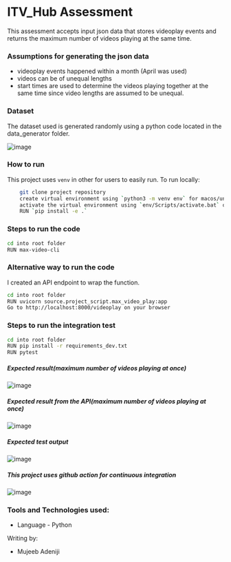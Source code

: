# ITV_Hub Assessment

This assessment accepts input json data that stores videoplay events and returns the maximum number of videos playing at the same time.

### Assumptions for generating the json data
- videoplay events happened within a month (April was used)
- videos can be of unequal lengths
- start times are used to determine the videos playing together at the same time since video lengths are assumed to be unequal.

### Dataset
The dataset used is generated randomly using a python code located in the data_generator folder.

![image](https://user-images.githubusercontent.com/30020704/201565640-fc747ce4-dde7-4de8-a852-144a5ae99c11.png)

### How to run
This project uses `venv` in other for users to easily run.
To run locally:
```sh
    git clone project repository
    create virtual environment using `python3 -m venv env` for macos/unix and `py -m venv env` for windows 
    activate the virtual environment using `env/Scripts/activate.bat` or `source/env/bin.activate`
    RUN `pip install -e .`
```

### Steps to run the code
```sh
cd into root folder
RUN max-video-cli
```


### Alternative way to run the code
I created an API endpoint to wrap the function.

```sh
cd into root folder
RUN uvicorn source.project_script.max_video_play:app
Go to http://localhost:8000/videoplay on your browser
```


### Steps to run the integration test
```sh
cd into root folder
RUN pip install -r requirements_dev.txt
RUN pytest
```

##### Expected result(maximum number of videos playing at once)
![image](https://user-images.githubusercontent.com/30020704/202834089-28c9d336-e6fb-4f85-a472-5b5951fe1318.png)


##### Expected result from the API(maximum number of videos playing at once)
![image](https://user-images.githubusercontent.com/30020704/202834128-80af8895-173e-4210-b627-c556e0e75c77.png)


##### Expected test output
![image](https://user-images.githubusercontent.com/30020704/202834039-82d94cf2-89d9-42b6-ae43-11f5ee908dc9.png)


##### This project uses github action for continuous integration
![image](https://user-images.githubusercontent.com/30020704/201562005-e2a11972-41bc-4548-834a-652884519c44.png)


### Tools and Technologies used:
- Language - Python

Writing by:
- Mujeeb Adeniji